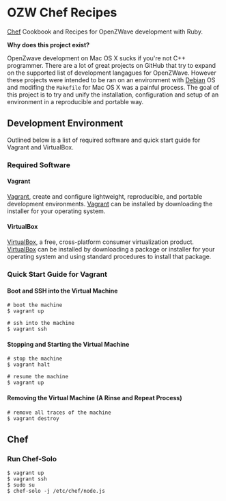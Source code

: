 # OZW Chef Recipes

[Chef](http://wiki.opscode.com/display/chef/Home) Cookbook and Recipes for
OpenZWave development with Ruby.

**Why does this project exist?**

OpenZwave development on Mac OS X sucks if you're not C++ programmer. There are
a lot of great projects on GitHub that try to expand on the supported list of
development langagues for OpenZWave. However these projects were intended to be
ran on an environment with [Debian](http://www.debian.org/) OS and modifing the
`Makefile` for Mac OS X was a painful process. The goal of this project is to
try and unify the installation, configuration and setup of an environment in a
reproducible and portable way.

## Development Environment

Outlined below is a list of required software and quick start guide for
Vagrant and VirtualBox.

### Required Software

#### Vagrant

[Vagrant](http://www.vagrantup.com/), create and configure lightweight,
reproducible, and portable development environments.
[Vagrant](http://downloads.vagrantup.com/) can be installed by downloading the
installer for your operating system.

#### VirtualBox

[VirtualBox](https://www.virtualbox.org/), a free, cross-platform consumer
virtualization product. [VirtualBox](https://www.virtualbox.org/wiki/Downloads)
can be installed by downloading a package or installer for your operating
system and using standard procedures to install that package.

### Quick Start Guide for Vagrant

#### Boot and SSH into the Virtual Machine

    # boot the machine
    $ vagrant up

    # ssh into the machine
    $ vagrant ssh

#### Stopping and Starting the Virtual Machine

    # stop the machine
    $ vagrant halt

    # resume the machine
    $ vagrant up

#### Removing the Virtual Machine (A Rinse and Repeat Process)

    # remove all traces of the machine
    $ vagrant destroy

## Chef

### Run Chef-Solo

    $ vagrant up
    $ vagrant ssh
    $ sudo su
    $ chef-solo -j /etc/chef/node.js
